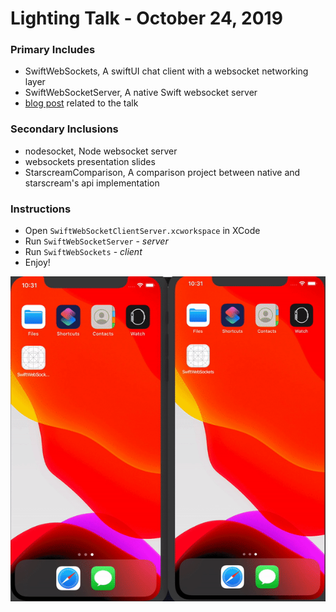 # Lighting Talk - October 24, 2019

### Primary Includes
- SwiftWebSockets, A swiftUI chat client with a websocket networking layer
- SwiftWebSocketServer, A native Swift websocket server
- [blog post](./SwiftWebSockets.md) related to the talk

### Secondary Inclusions
- nodesocket, Node websocket server
- websockets presentation slides
- StarscreamComparison, A comparison project between native and starscream's api implementation


### Instructions
- Open `SwiftWebSocketClientServer.xcworkspace` in XCode
- Run `SwiftWebSocketServer` - _server_
- Run `SwiftWebSockets` - _client_
- Enjoy!

![Demo](./socket-demo.gif)
